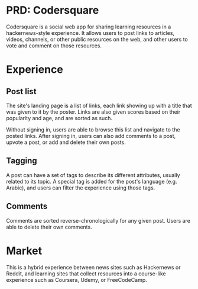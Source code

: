 # PRD: Codersquare

Codersquare is a social web app for sharing learning resources in a
hackernews-style experience. It allows users to post links to articles, videos,
channels, or other public resources on the web, and other users to vote and
comment on those resources.

# Experience

## Post list

The site's landing page is a list of links, each link showing up with a title
that was given to it by the poster. Links are also given scores based on their
popularity and age, and are sorted as such.

Without signing in, users are able to browse this list and navigate to the
posted links. After signing in, users can also add comments to a post, upvote a
post, or add and delete their own posts.

## Tagging

A post can have a set of tags to describe its different attributes, usually
related to its topic. A special tag is added for the post's language (e.g.
Arabic), and users can filter the experience using those tags.

## Comments

Comments are sorted reverse-chronologically for any given post. Users are able
to delete their own comments.

# Market

This is a hybrid experience between news sites such as Hackernews or Reddit, and
learning sites that collect resources into a course-like experience such as
Coursera, Udemy, or FreeCodeCamp.